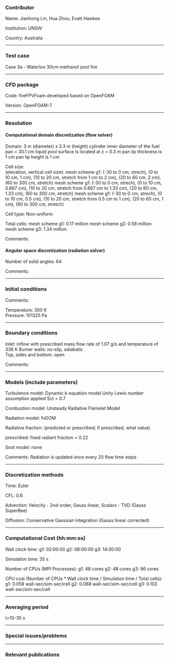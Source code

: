 
### Contributor
Name: Jianhong Lin, Hua Zhou, Evatt Hawkes

Institution: UNSW

Country: Australia

------------------

### Test case

Case 3a - Waterloo 30cm methanol pool fire

------------------

### CFD package
Code: fireFPVFoam developed based on OpenFOAM

Version: OpenFOAM-7

------------------

### Resolution

#### Computational domain discretization (flow solver)
Domain: 
3 m (diameter) x 3.3 m (height) cylinder
inner diameter of the fuel pan = 30.1 cm
liquid pool surface is located at z = 0.3 m
pan lip thickness is 1 cm
pan lip height is 1 cm

Cell size:   
(elevation, vertical cell size):
mesh scheme g1: (-30 to 0 cm, strech), (0 to 10 cm, 1 cm), (10 to 20 cm, stretch from 1 cm to 2 cm), (20 to 60 cm, 2 cm), (60 to 300 cm, stretch)
mesh scheme g1: (-30 to 0 cm, strech), (0 to 10 cm, 0.667 cm), (10 to 20 cm, stretch from 0.667 cm to 1.33 cm), (20 to 60 cm, 1.33 cm), (60 to 300 cm, stretch)
mesh scheme g1: (-30 to 0 cm, strech), (0 to 10 cm, 0.5 cm), (10 to 20 cm, stretch from 0.5 cm to 1 cm), (20 to 60 cm, 1 cm), (60 to 300 cm, stretch)


Cell type: Non-uniform

Total cells: 
mesh scheme g1: 0.17 million
mesh scheme g2: 0.58 million
mesh scheme g3: 1.34 million

Comments:

#### Angular space discretization (radiation solver)
Number of solid angles: 64

Comments:

------------------

### Initial conditions
Comments:

Temperature: 300 K  
Pressure: 101325 Pa

------------------

### Boundary conditions

Inlet: inflow with prescribed mass flow rate of 1.07 g/s and temperature of 338 K 
Burner walls: no-slip, adiabatic  
Top, sides and bottom: open


Comments:


------------------

### Models (include parameters)
Turbulence model: Dynamic k-equation model
Unity Lewis number assumption applied
Sct = 0.7

Combustion model: Unsteady Radiative Flamelet Model

Radiation model: fvDOM

Radiative fraction: (predicted or prescribed; if prescribed, what value)

prescribed: fixed radiant fraction = 0.22  

Soot model: none

Comments:
Radiation is updated once every 20 flow time steps

------------------

### Discretization methods
Time: Euler

CFL: 0.6

Advection: Velocity - 2nd-order, Gauss linear, Scalars - TVD (Gauss SuperBee)

Diffusion: Conservative Gaussian integration (Gauss linear corrected)

------------------

### Computational Cost (hh:mm:ss)
Wall clock time:
g1: 02:00:00
g2: 08:00:00
g3: 14:00:00

Simulation time: 35 s

Number of CPUs (MPI Processes):
g1: 48 cores
g2: 48 cores
g3: 96 cores

CPU cost (Number of CPUs * Wall clock time / Simulation time / Total cells): 
g1: 0.058 wall-sec/sim-sec/cell
g2: 0.068 wall-sec/sim-sec/cell
g3: 0.103 wall-sec/sim-sec/cell

------------------

### Averaging period

t=10-35 s

------------------

### Special issues/problems

------------------

### Relevant publications

